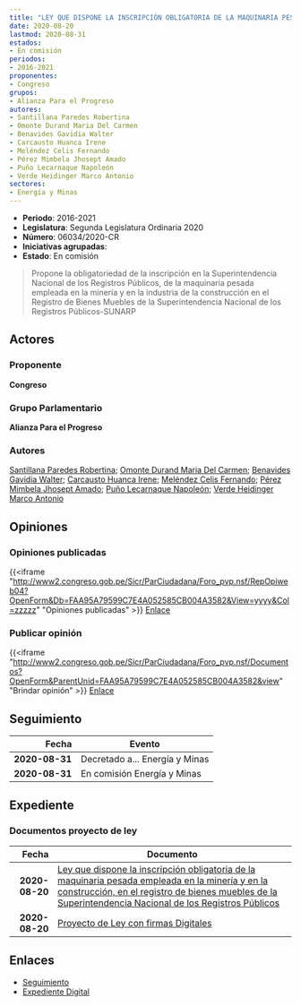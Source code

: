 ```yaml
---
title: "LEY QUE DISPONE LA INSCRIPCIÓN OBLIGATORIA DE LA MAQUINARIA PESADA EMPLEADA EN LA MINERÍA Y EN LA INDUSTRIA DE LA CONSTRUCCIÓN, EN EL REGISTRO DE BIENES MUEBLES DE LA SUPERINTENDENCIA NACIONAL DE LOS REGISTROS PÚBLICOS"
date: 2020-08-20
lastmod: 2020-08-31
estados:
- En comisión
periodos:
- 2016-2021
proponentes:
- Congreso
grupos:
- Alianza Para el Progreso
autores:
- Santillana Paredes Robertina
- Omonte Durand Maria Del Carmen
- Benavides Gavidia Walter
- Carcausto Huanca Irene
- Meléndez Celis Fernando
- Pérez Mimbela Jhosept Amado
- Puño Lecarnaque Napoleón
- Verde Heidinger Marco Antonio
sectores:
- Energía y Minas
---
```

- **Periodo**: 2016-2021
- **Legislatura**: Segunda Legislatura Ordinaria 2020
- **Número**: 06034/2020-CR
- **Iniciativas agrupadas**: 
- **Estado**: En comisión

> Propone la obligatoriedad de la inscripción en la Superintendencia Nacional de los Registros Públicos, de la maquinaria pesada empleada en la minería y en la industria de la construcción en el Registro de Bienes Muebles de la Superintendencia Nacional de los Registros Públicos-SUNARP


## Actores

### Proponente

**Congreso**

### Grupo Parlamentario

**Alianza Para el Progreso**

### Autores

[Santillana Paredes Robertina](mailto:mailto:rsantillana@congreso.gob.pe); [Omonte Durand Maria Del Carmen](mailto:mailto:momonte@congreso.gob.pe); [Benavides Gavidia Walter](mailto:mailto:wbenavides@congreso.gob.pe); [Carcausto Huanca Irene](mailto:mailto:icarcausto@congreso.gob.pe); [Meléndez Celis Fernando](mailto:mailto:fmelendez@congreso.gob.pe); [Pérez Mimbela Jhosept Amado](mailto:mailto:jperezm@congreso.gob.pe); [Puño Lecarnaque Napoleón](mailto:mailto:npuno@congreso.gob.pe); [Verde Heidinger Marco Antonio](mailto:mailto:mverde@congreso.gob.pe)

## Opiniones

### Opiniones publicadas

{{<iframe "http://www2.congreso.gob.pe/Sicr/ParCiudadana/Foro_pvp.nsf/RepOpiweb04?OpenForm&Db=FAA95A79599C7E4A052585CB004A3582&View=yyyy&Col=zzzzz" "Opiniones publicadas" >}}
[Enlace](http://www2.congreso.gob.pe/Sicr/ParCiudadana/Foro_pvp.nsf/RepOpiweb04?OpenForm&Db=FAA95A79599C7E4A052585CB004A3582&View=yyyy&Col=zzzzz)

### Publicar opinión

{{<iframe "http://www2.congreso.gob.pe/Sicr/ParCiudadana/Foro_pvp.nsf/Documentos?OpenForm&ParentUnid=FAA95A79599C7E4A052585CB004A3582&view" "Brindar opinión" >}}
[Enlace](http://www2.congreso.gob.pe/Sicr/ParCiudadana/Foro_pvp.nsf/Documentos?OpenForm&ParentUnid=FAA95A79599C7E4A052585CB004A3582&view)


## Seguimiento

| Fecha | Evento |
|------:|--------|
| **2020-08-31** | Decretado a... Energía y Minas |
| **2020-08-31** | En comisión Energía y Minas |

## Expediente

### Documentos proyecto de ley

| Fecha | Documento |
|------:|-----------|
| **2020-08-20** | [Ley que dispone la inscripción obligatoria de la maquinaria pesada empleada en la minería y en la construcción, en el registro de bienes muebles de la Superintendencia Nacional de los Registros Públicos](http://www.leyes.congreso.gob.pe/Documentos/2016_2021/Proyectos_de_Ley_y_de_Resoluciones_Legislativas/PL06034-20200820.pdf) |
| **2020-08-20** | [Proyecto de Ley con firmas Digitales](http://www.leyes.congreso.gob.pe/Documentos/2016_2021/Proyectos_de_Ley_y_de_Resoluciones_Legislativas/Proyectos_Firmas_digitales/PL06034.pdf) |

## Enlaces

- [Seguimiento](http://www2.congreso.gob.pe/Sicr/TraDocEstProc/CLProLey2016.nsf/f7fff46988ca05b1052578e100829cc7/a0af60d94ade7d5f052585cb004f57de?OpenDocument)
- [Expediente Digital](http://www2.congreso.gob.pe/Sicr/TraDocEstProc/CLProLey2016.nsf/f7fff46988ca05b1052578e100829cc7/a0af60d94ade7d5f052585cb004f57de?OpenDocument&Click=05257FB7005EB655.eb71d0cf91d8294e05256cdf006b5706/$Body/0.1C6C)

